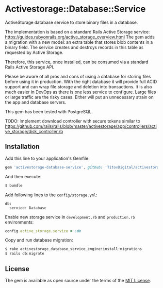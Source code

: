 # Activestorage::Database::Service
ActiveStorage database service to store binary files in a database.

The implementation is based on a standard Rails Active Storage service:
https://guides.rubyonrails.org/active_storage_overview.html
The gem adds a migration with a new model: an extra table that stores blob contents in a binary field.
The service creates and destroys records in this table as requested by Active Storage.

Therefore, this service, once installed, can be consumed via a standard Rails Active Storage API.

Please be aware of all pros and cons of using a database for storing files before using it in production.
With the right database it will provide full ACID support and can wrap file storage and deletion into transactions. It is also much easier in DevOps as there is one less service to configure.
Large files or large traffic are the risky cases. Either will put an unnecessary strain on the app and database servers.

This gem has been tested with PostgreSQL.

TODO: Implement download controller with secure tokens similar to
https://github.com/rails/rails/blob/master/activestorage/app/controllers/active_storage/disk_controller.rb

## Installation
Add this line to your application's Gemfile:

```ruby
gem 'activestorage-database-service', github: 'TitovDigital/activestorage-database-service'
```

And then execute:
```bash
$ bundle
```

Add following lines to the `config/storage.yml`:
```
db:
  service: Database
```

Enable new storage service in `development.rb` and `production.rb` environments:
```ruby
config.active_storage.service = :db
```

Copy and run database migration:
```bash
$ rake activestorage_database_service_engine:install:migrations
$ rails db:migrate
```

## License
The gem is available as open source under the terms of the [MIT License](https://opensource.org/licenses/MIT).

